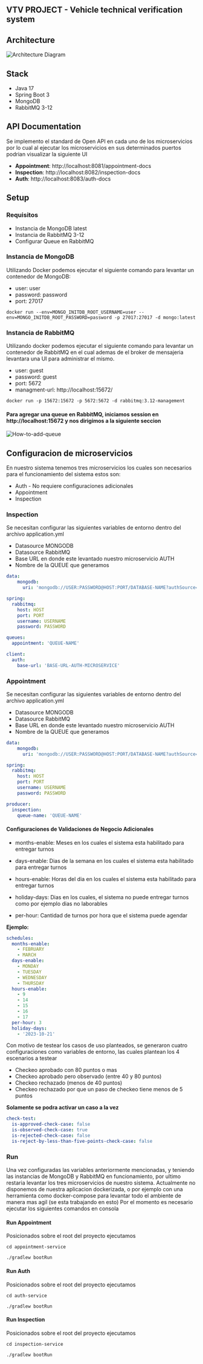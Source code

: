 ## VTV PROJECT - Vehicle technical verification system


## Architecture

![Architecture Diagram](/documentation/architecture/architecture-diagram.png)

## Stack
- Java 17
- Spring Boot 3
- MongoDB
- RabbitMQ 3-12


## API Documentation

Se implemento el standard de Open API en cada uno de los microservicios por lo cual al ejecutar los microservicios en sus determinados puertos podrian visualizar la siguiente UI

* **Appointment**: http://localhost:8081/appointment-docs
* **Inspection**: http://localhost:8082/inspection-docs
* **Auth**: http://localhost:8083/auth-docs


## Setup

### Requisitos
 * Instancia de MongoDB latest
 * Instancia de RabbitMQ 3-12
 * Configurar Queue en RabbitMQ


### Instancia de MongoDB
Utilizando Docker podemos ejecutar el siguiente comando para levantar un contenedor de MongoDB:
 - user: user
 - password: password
 - port: 27017

```Docker
docker run --env=MONGO_INITDB_ROOT_USERNAME=user --env=MONGO_INITDB_ROOT_PASSWORD=password -p 27017:27017 -d mongo:latest
```
 

### Instancia de RabbitMQ
Utilizando docker podemos ejecutar el siguiente comando para levantar un contenedor de RabbitMQ en el cual ademas de el broker de mensajeria levantara una UI para administrar el mismo.

 - user: guest
 - password: guest
 - port: 5672
 - managment-url: http://localhost:15672/

```Docker
docker run -p 15672:15672 -p 5672:5672 -d rabbitmq:3.12-management
```

#### Para agregar una queue en RabbitMQ, iniciamos session en http://localhost:15672 y nos dirigimos a la siguiente seccion
![How-to-add-queue](/documentation/util/how-to-add-queue-on-rabbitmq.png)

## Configuracion de microservicios
En nuestro sistema tenemos tres microservicios los cuales son necesarios para el funcionamiento del sistema estos son:

* Auth - No requiere configuraciones adicionales
* Appointment
* Inspection

### Inspection
Se necesitan configurar las siguientes variables de entorno dentro del archivo application.yml

* Datasource MONGODB
* Datasource RabbitMQ
* Base URL en donde este levantado nuestro microservicio AUTH
* Nombre de la QUEUE que generamos

```YAML
data:
    mongodb:
      uri: 'mongodb://USER:PASSWORD@HOST:PORT/DATABASE-NAME?authSource=admin'

spring:
  rabbitmq:
    host: HOST
    port: PORT
    username: USERNAME
    password: PASSWORD

queues:
  appointment: 'QUEUE-NAME'

client:
  auth:
    base-url: 'BASE-URL-AUTH-MICROSERVICE'
```

### Appointment
Se necesitan configurar las siguientes variables de entorno dentro del archivo application.yml

* Datasource MONGODB
* Datasource RabbitMQ
* Base URL en donde este levantado nuestro microservicio AUTH
* Nombre de la QUEUE que generamos

```YAML
data:
    mongodb:
      uri: 'mongodb://USER:PASSWORD@HOST:PORT/DATABASE-NAME?authSource=admin'

spring:
  rabbitmq:
    host: HOST
    port: PORT
    username: USERNAME
    password: PASSWORD

producer:
  inspection:
    queue-name: 'QUEUE-NAME'

```


#### Configuraciones de Validaciones de Negocio Adicionales
* months-enable: Meses en los cuales el sistema esta habilitado para entregar turnos
* days-enable: Dias de la semana en los cuales el sistema esta habilitado para entregar turnos

* hours-enable: Horas del dia en los cuales el sistema esta habilitado para entregar turnos

* holiday-days: Dias en los cuales, el sistema no puede entregar turnos como por ejemplo dias no laborables

* per-hour: Cantidad de turnos por hora que el sistema puede agendar

**Ejemplo:**

```YAML
schedules:
  months-enable:
    - FEBRUARY
    - MARCH
  days-enable:
    - MONDAY
    - TUESDAY
    - WEDNESDAY
    - THURSDAY
  hours-enable:
    - 9
    - 14
    - 15
    - 16
    - 17
  per-hour: 3
  holiday-days:
    - '2023-10-21'
```

Con motivo de testear los casos de uso planteados, se generaron cuatro configuraciones como variables de entorno, las cuales plantean los 4 escenarios a testear

- Checkeo aprobado con 80 puntos o mas
- Checkeo aprobado pero observado (entre 40 y 80 puntos)
- Checkeo rechazado (menos de 40 puntos)
- Checkeo rechazado por que un paso de checkeo tiene menos de 5 puntos

**Solamente se podra activar un caso a la vez**

```YAML
check-test:
  is-approved-check-case: false
  is-observed-check-case: true
  is-rejected-check-case: false
  is-reject-by-less-than-five-points-check-case: false
```
### Run

Una vez configuradas las variables anteriormente mencionadas, y teniendo las instancias de MongoDB y RabbitMQ en funcionamiento, por ultimo restaria levantar los tres microservicios de nuestro sistema.
Actualmente no disponemos de nuestra aplicacion dockerizada, o por ejemplo con una herramienta como docker-compose para levantar todo el ambiente de manera mas agil (se esta trabajando en esto)
Por el momento es necesario ejecutar los siguientes comandos en consola

#### Run Appointment
Posicionados sobre el root del proyecto ejecutamos

```CMD
cd appointment-service
```

```CMD
./gradlew bootRun
```



#### Run Auth
Posicionados sobre el root del proyecto ejecutamos

```CMD
cd auth-service
```

```CMD
./gradlew bootRun
```

#### Run Inspection
Posicionados sobre el root del proyecto ejecutamos

```CMD
cd inspection-service
```

```CMD
./gradlew bootRun
```
